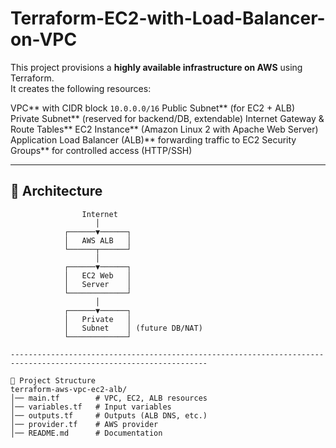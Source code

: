# Terraform-EC2-with-Load-Balancer-on-VPC
This project provisions a **highly available infrastructure on AWS** using Terraform.  
It creates the following resources:

VPC** with CIDR block `10.0.0.0/16`
Public Subnet** (for EC2 + ALB)
Private Subnet** (reserved for backend/DB, extendable)
Internet Gateway & Route Tables**
EC2 Instance** (Amazon Linux 2 with Apache Web Server)
Application Load Balancer (ALB)** forwarding traffic to EC2
Security Groups** for controlled access (HTTP/SSH)

---------------------------------------------------------------------------------------------------
## 🚀 Architecture

```text
                Internet
                   │
            ┌──────▼──────┐
            │   AWS ALB   │
            └──────┬──────┘
                   │
            ┌──────▼──────┐
            │   EC2 Web   │
            │   Server    │
            └─────────────┘
                   │
            ┌──────▼──────┐
            │   Private   │
            │   Subnet    │ (future DB/NAT)
            └─────────────┘

------------------------------------------------------------------------------------------------------------------

📂 Project Structure
terraform-aws-vpc-ec2-alb/
│── main.tf        # VPC, EC2, ALB resources
│── variables.tf   # Input variables
│── outputs.tf     # Outputs (ALB DNS, etc.)
│── provider.tf    # AWS provider
│── README.md      # Documentation













